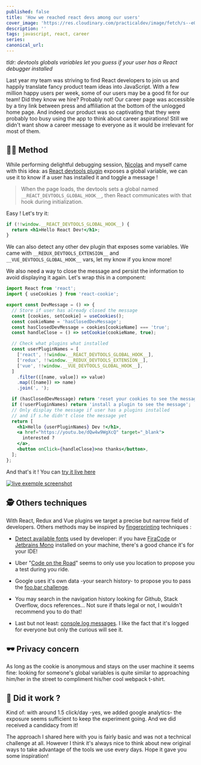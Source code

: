 ```yaml
---
published: false
title: 'How we reached react devs among our users'
cover_image: 'https://res.cloudinary.com/practicaldev/image/fetch/s--eQnK419d--/c_imagga_scale,f_auto,fl_progressive,h_420,q_auto,w_1000/https://dev-to-uploads.s3.amazonaws.com/i/pjs0j2zdkrkgo9owuafg.jpg'
description: ''
tags: javascript, react, career
series:
canonical_url:
---
```


_tldr: devtools globals variables let you guess if your user has a React debugger installed_

Last year my team was striving to find React developers to join us and happily translate fancy product team ideas into JavaScript. With a few million happy users per week, some of our users may be a good fit for our team! Did they know we hire? Probably not! Our career page was accessible by a tiny link between press and affiliation at the bottom of the unlogged home page. And indeed our product was so captivating that they were probably too busy using the app to think about career aspirations! Still we didn't want show a career message to everyone as it would be irrelevant for most of them.

## 🧑‍💻 Method

While performing delightful debugging session, [Nicolas](twitter.com/NicolasCordin) and myself came with this idea: as [React devtools plugin](https://www.npmjs.com/package/react-devtools) exposes a global variable, we can use it to know if a user has installed it and toggle a message !

> When the page loads, the devtools sets a global named `__REACT_DEVTOOLS_GLOBAL_HOOK__`, then React communicates with that hook during initialization.

Easy ! Let's try it:

```jsx
if (!!window.__REACT_DEVTOOLS_GLOBAL_HOOK__) {
  return <h1>Hello React Dev!</h1>;
}
```

We can also detect any other dev plugin that exposes some variables. We came with `__REDUX_DEVTOOLS_EXTENSION__` and `__VUE_DEVTOOLS_GLOBAL_HOOK__` vars, let my know if you know more!

We also need a way to close the message and persist the information to avoid displaying it again. Let's wrap this in a component:

```jsx
import React from 'react';
import { useCookies } from 'react-cookie';

export const DevMessage = () => {
  // Store if user has already closed the message
  const [cookies, setCookie] = useCookies();
  const cookieName = 'hasClosedDevMessage';
  const hasClosedDevMessage = cookies[cookieName] === 'true';
  const handleClose = () => setCookie(cookieName, true);

  // Check what plugins what installed
  const userPluginNames = [
    ['react', !!window.__REACT_DEVTOOLS_GLOBAL_HOOK__],
    ['redux', !!window.__REDUX_DEVTOOLS_EXTENSION__],
    ['vue', !!window.__VUE_DEVTOOLS_GLOBAL_HOOK__],
  ]
    .filter(([name, value]) => value)
    .map(([name]) => name)
    .join(', ');

  if (hasClosedDevMessage) return 'reset your cookies to see the message';
  if (!userPluginNames) return 'install a plugin to see the message';
  // Only display the message if user has a plugins installed
  // and if s.he didn't close the message yet
  return [
    <h1>Hello {userPluginNames} Dev !</h1>,
    <a href="https://youtu.be/dQw4w9WgXcQ" target="_blank">
      interested ?
    </a>,
    <button onClick={handleClose}>no thanks</button>,
  ];
};
```

And that's it ! You can [try it live here](https://092ij.csb.app/)

[![live exemple screenshot](https://dev-to-uploads.s3.amazonaws.com/i/vl9mesxa4u9d69bobetm.png)](https://092ij.csb.app/)

## 🕵️ Others techniques

With React, Redux and Vue plugins we target a precise but narrow field of developers. Others methods may be inspired by [fingerprinting](https://blog.mozilla.org/internetcitizen/2018/07/26/this-is-your-digital-fingerprint/) techniques :

- [Detect available fonts](https://gist.github.com/fijiwebdesign/3b0bf8e88ceef7518844) used by developer: if you have [FiraCode](https://github.com/tonsky/FiraCode) or [Jetbrains Mono](https://www.jetbrains.com/lp/mono/) installed on your machine, there's a good chance it's for your IDE!

- Uber "[Code on the Road](https://slate.com/technology/2016/03/uber-s-code-on-the-road-hacker-challenge-scouts-for-new-employees.html)" seems to only use you location to propose you a test during you ride.

- Google uses it's own data -your search history- to propose you to pass the [foo.bar challenge](https://medium.com/plutonic-services/things-you-should-know-about-google-foobar-invitation-703a535bf30f).

- You may search in the navigation history looking for Github, Stack Overflow, docs references... Not sure if thats legal or not, I wouldn't recommend you to do that!

- Last but not least: [console.log messages](http://console.love/). I like the fact that it's logged for everyone but only the curious will see it.

## 🕶️ Privacy concern

As long as the cookie is anonymous and stays on the user machine it seems fine: looking for someone's global variables is quite similar to approaching him/her in the street to compliment his/her cool webpack t-shirt.

## 🥳 Did it work ?

Kind of: with around 1.5 click/day -yes, we added google analytics- the exposure seems sufficient to keep the experiment going. And we did received a candidacy from it!

The approach I shared here with you is fairly basic and was not a technical challenge at all. However I think it's always nice to think about new original ways to take advantage of the tools we use every days. Hope it gave you some inspiration!

